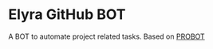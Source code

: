 # Elyra GitHub BOT

A BOT to automate project related tasks.
Based on [PROBOT](https://probot.github.io/)
